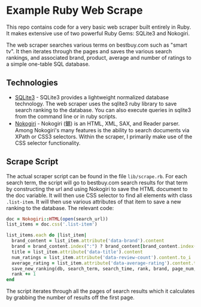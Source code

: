 # Example Ruby Web Scrape

This repo contains code for a very basic web scraper built entirely in Ruby. It makes extensive use of two powerful Ruby Gems: SQLite3 and Nokogiri.

The web scraper searches various terms on bestbuy.com such as "smart tv". It then iterates through the pages and saves the various search rankings, and associated brand, product, average and number of ratings to a simple one-table SQL database.

## Technologies

* [SQLite3](https://github.com/sparklemotion/sqlite3-ruby) - SQLite3 provides a lightweight normalized database technology. The web scraper uses the sqlite3 ruby library to save search ranking to the database. You can also execute queries in sqlite3 from the command line or in ruby scripts.
* [Nokogiri](https://github.com/sparklemotion/nokogiri) - Nokogiri (鋸) is an HTML, XML, SAX, and Reader parser. Among Nokogiri's many features is the ability to search documents via XPath or CSS3 selectors. Within the scraper, I primarily make use of the CSS selector functionality.

## Scrape Script

The actual scraper script can be found in the file `lib/scrape.rb`. For each search term, the script will go to bestbuy.com search results for that term by constructing the url and using Nokogiri to save the HTML document to the doc variable. It will then use CSS selector to find all elements with class `.list-item`. It will then use various attributes of that item to save a new ranking to the database. The relevant code:
```ruby
doc = Nokogiri::HTML(open(search_url))
list_items = doc.css('.list-item')

list_items.each do |list_item|
  brand_content = list_item.attribute('data-brand').content
  brand = brand_content.index(":") ? brand_content[brand_content.index(":")+2..-3] : nil
  title = list_item.attribute('data-title').content
  num_ratings = list_item.attribute('data-review-count').content.to_i
  average_rating = list_item.attribute('data-average-rating').content.to_f
  save_new_ranking(db, search_term, search_time, rank, brand, page_num, num_ratings, average_rating) if brand
  rank += 1
end
```

The script iterates through all the pages of search results which it calculates by grabbing the number of results off the first page.
